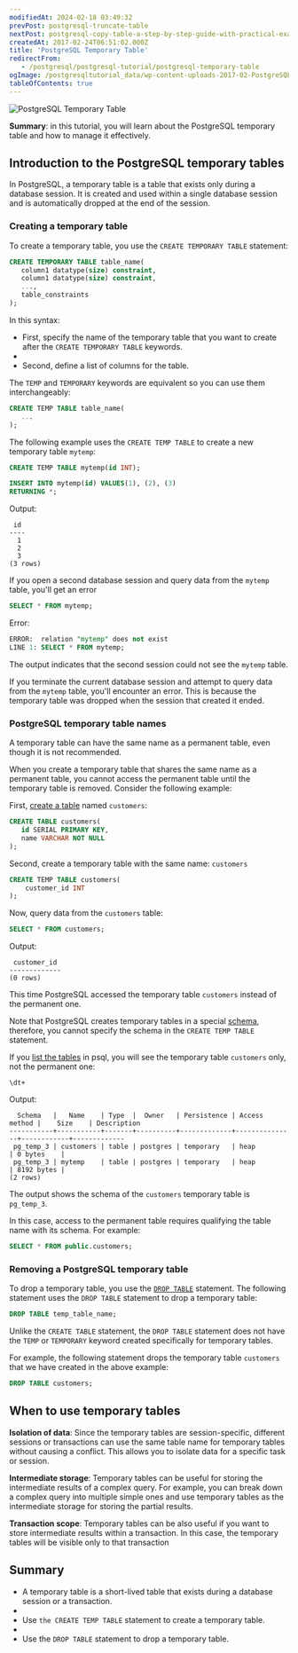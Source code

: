```yaml
---
modifiedAt: 2024-02-18 03:49:32
prevPost: postgresql-truncate-table
nextPost: postgresql-copy-table-a-step-by-step-guide-with-practical-examples
createdAt: 2017-02-24T06:51:02.000Z
title: 'PostgreSQL Temporary Table'
redirectFrom:
   - /postgresql/postgresql-tutorial/postgresql-temporary-table
ogImage: /postgresqltutorial_data/wp-content-uploads-2017-02-PostgreSQL-Temporary-Table-300x254.png
tableOfContents: true
---
```



![PostgreSQL Temporary Table](/postgresqltutorial_data/wp-content-uploads-2017-02-PostgreSQL-Temporary-Table-300x254.png)

**Summary**: in this tutorial, you will learn about the PostgreSQL temporary table and how to manage it effectively.

## Introduction to the PostgreSQL temporary tables

In PostgreSQL, a temporary table is a table that exists only during a database session. It is created and used within a single database session and is automatically dropped at the end of the session.

### Creating a temporary table

To create a temporary table, you use the `CREATE TEMPORARY TABLE` statement:

```sql
CREATE TEMPORARY TABLE table_name(
   column1 datatype(size) constraint,
   column1 datatype(size) constraint,
   ...,
   table_constraints
);
```

In this syntax:

- First, specify the name of the temporary table that you want to create after the `CREATE TEMPORARY TABLE` keywords.
-
- Second, define a list of columns for the table.

The `TEMP` and `TEMPORARY` keywords are equivalent so you can use them interchangeably:

```sql
CREATE TEMP TABLE table_name(
   ...
);
```

The following example uses the `CREATE TEMP TABLE` to create a new temporary table `mytemp`:

```sql
CREATE TEMP TABLE mytemp(id INT);

INSERT INTO mytemp(id) VALUES(1), (2), (3)
RETURNING *;
```

Output:

```
 id
----
  1
  2
  3
(3 rows)
```

If you open a second database session and query data from the `mytemp` table, you'll get an error

```sql
SELECT * FROM mytemp;
```

Error:

```sql
ERROR:  relation "mytemp" does not exist
LINE 1: SELECT * FROM mytemp;
```

The output indicates that the second session could not see the `mytemp` table.

If you terminate the current database session and attempt to query data from the `mytemp` table, you'll encounter an error. This is because the temporary table was dropped when the session that created it ended.

### PostgreSQL temporary table names

A temporary table can have the same name as a permanent table, even though it is not recommended.

When you create a temporary table that shares the same name as a permanent table, you cannot access the permanent table until the temporary table is removed. Consider the following example:

First, [create a table](/postgresql/postgresql-create-table) named `customers`:

```sql
CREATE TABLE customers(
   id SERIAL PRIMARY KEY,
   name VARCHAR NOT NULL
);
```

Second, create a temporary table with the same name: `customers`

```sql
CREATE TEMP TABLE customers(
    customer_id INT
);
```

Now, query data from the `customers` table:

```sql
SELECT * FROM customers;
```

Output:

```
 customer_id
-------------
(0 rows)
```

This time PostgreSQL accessed the temporary table `customers` instead of the permanent one.

Note that PostgreSQL creates temporary tables in a special [schema](/postgresql/postgresql-administration/postgresql-schema), therefore, you cannot specify the schema in the `CREATE TEMP TABLE` statement.

If you [list the tables](/postgresql/postgresql-administration/postgresql-show-tables) in psql, you will see the temporary table `customers` only, not the permanent one:

```
\dt+
```

Output:

```
  Schema   |   Name    | Type  |  Owner   | Persistence | Access method |    Size    | Description
-----------+-----------+-------+----------+-------------+---------------+------------+-------------
 pg_temp_3 | customers | table | postgres | temporary   | heap          | 0 bytes    |
 pg_temp_3 | mytemp    | table | postgres | temporary   | heap          | 8192 bytes |
(2 rows)
```

The output shows the schema of the `customers` temporary table is `pg_temp_3`.

In this case, access to the permanent table requires qualifying the table name with its schema. For example:

```sql
SELECT * FROM public.customers;
```

### Removing a PostgreSQL temporary table

To drop a temporary table, you use the [`DROP TABLE`](/postgresql/postgresql-drop-table) statement. The following statement uses the `DROP TABLE` statement to drop a temporary table:

```sql
DROP TABLE temp_table_name;
```

Unlike the `CREATE TABLE` statement, the `DROP TABLE` statement does not have the `TEMP` or `TEMPORARY` keyword created specifically for temporary tables.

For example, the following statement drops the temporary table `customers` that we have created in the above example:

```sql
DROP TABLE customers;
```

## When to use temporary tables

**Isolation of data**: Since the temporary tables are session-specific, different sessions or transactions can use the same table name for temporary tables without causing a conflict. This allows you to isolate data for a specific task or session.

**Intermediate storage**: Temporary tables can be useful for storing the intermediate results of a complex query. For example, you can break down a complex query into multiple simple ones and use temporary tables as the intermediate storage for storing the partial results.

**Transaction scope**: Temporary tables can be also useful if you want to store intermediate results within a transaction. In this case, the temporary tables will be visible only to that transaction

## Summary

- A temporary table is a short-lived table that exists during a database session or a transaction.
-
- Use `the CREATE TEMP TABLE` statement to create a temporary table.
-
- Use the `DROP TABLE` statement to drop a temporary table.
